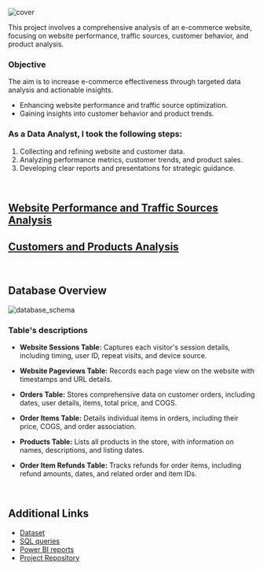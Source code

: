 ![cover](https://github.com/gnoevoy/Ecommerce_Analysis/assets/43414592/3368b88c-ca1a-4427-ad02-825c9b5929e8)

This project involves a comprehensive analysis of an e-commerce website, focusing on website performance, traffic sources, customer behavior, and product analysis. 

### Objective
The aim is to increase e-commerce effectiveness through targeted data analysis and actionable insights.
- Enhancing website performance and traffic source optimization.
- Gaining insights into customer behavior and product trends.

### As a Data Analyst, I took the following steps:
1. Collecting and refining website and customer data.
2. Analyzing performance metrics, customer trends, and product sales.
3. Developing clear reports and presentations for strategic guidance.

<br>

## [Website Performance and Traffic Sources Analysis](https://github.com/gnoevoy/Ecommerce_and_Web_Analytics/blob/main/Assignments%20/Web_performance_and_traffic.md)
## [Customers and Products Analysis](https://github.com/gnoevoy/Ecommerce_and_Web_Analytics/blob/main/Assignments%20/Customers_and_products.md)

<br>

## Database Overview
![database_schema](https://github.com/gnoevoy/Ecommerce_Analysis/assets/43414592/ed7473aa-ac3a-4317-9967-7f9649b015fe)

### Table's descriptions
- **Website Sessions Table:** Captures each visitor's session details, including timing, user ID, repeat visits, and device source.

- **Website Pageviews Table:** Records each page view on the website with timestamps and URL details.
- **Orders Table:** Stores comprehensive data on customer orders, including dates, user details, items, total price, and COGS.
- **Order Items Table:** Details individual items in orders, including their price, COGS, and order association.
- **Products Table:** Lists all products in the store, with information on names, descriptions, and listing dates.
- **Order Item Refunds Table:** Tracks refunds for order items, including refund amounts, dates, and related order and item IDs.

<br>

## Additional Links
- [Dataset](https://github.com/gnoevoy/Ecommerce_Analysis/blob/main/Dataset.zip)
- [SQL queries](https://github.com/gnoevoy/Ecommerce_Analysis/tree/main/SQL_queries)
- [Power BI reports](https://github.com/gnoevoy/Ecommerce_Analysis/blob/main/Power_BI_reports.zip)
- [Project Repository](https://github.com/gnoevoy/Ecommerce_Analysis/tree/main)


















